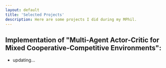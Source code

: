 ```yaml
---
layout: default
title: 'Selected Projects'
description: Here are some projects I did during my MPhil.
---
```


## Implementation of "Multi-Agent Actor-Critic for Mixed Cooperative-Competitive Environments":  
- updating...
